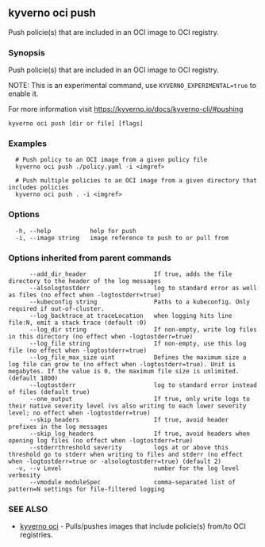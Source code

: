 ## kyverno oci push

Push policie(s) that are included in an OCI image to OCI registry.

### Synopsis

Push policie(s) that are included in an OCI image to OCI registry.

  NOTE: This is an experimental command, use `KYVERNO_EXPERIMENTAL=true` to enable it.

  For more information visit https://kyverno.io/docs/kyverno-cli/#pushing

```
kyverno oci push [dir or file] [flags]
```

### Examples

```
  # Push policy to an OCI image from a given policy file
  kyverno oci push ./policy.yaml -i <imgref>

  # Push multiple policies to an OCI image from a given directory that includes policies
  kyverno oci push . -i <imgref>
```

### Options

```
  -h, --help           help for push
  -i, --image string   image reference to push to or pull from
```

### Options inherited from parent commands

```
      --add_dir_header                   If true, adds the file directory to the header of the log messages
      --alsologtostderr                  log to standard error as well as files (no effect when -logtostderr=true)
      --kubeconfig string                Paths to a kubeconfig. Only required if out-of-cluster.
      --log_backtrace_at traceLocation   when logging hits line file:N, emit a stack trace (default :0)
      --log_dir string                   If non-empty, write log files in this directory (no effect when -logtostderr=true)
      --log_file string                  If non-empty, use this log file (no effect when -logtostderr=true)
      --log_file_max_size uint           Defines the maximum size a log file can grow to (no effect when -logtostderr=true). Unit is megabytes. If the value is 0, the maximum file size is unlimited. (default 1800)
      --logtostderr                      log to standard error instead of files (default true)
      --one_output                       If true, only write logs to their native severity level (vs also writing to each lower severity level; no effect when -logtostderr=true)
      --skip_headers                     If true, avoid header prefixes in the log messages
      --skip_log_headers                 If true, avoid headers when opening log files (no effect when -logtostderr=true)
      --stderrthreshold severity         logs at or above this threshold go to stderr when writing to files and stderr (no effect when -logtostderr=true or -alsologtostderr=true) (default 2)
  -v, --v Level                          number for the log level verbosity
      --vmodule moduleSpec               comma-separated list of pattern=N settings for file-filtered logging
```

### SEE ALSO

* [kyverno oci](kyverno_oci.md)	 - Pulls/pushes images that include policie(s) from/to OCI registries.

